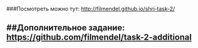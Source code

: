 ###Посмотреть можно тут: http://filmendel.github.io/shri-task-2/

##Дополнительное задание: https://github.com/filmendel/task-2-additional
-
